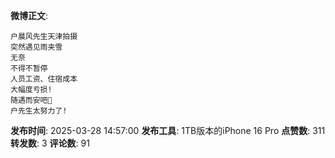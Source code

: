 **微博正文**: 
```
户晨风先生天津拍摄
突然遇见雨夹雪
无奈
不得不暂停
人员工资、住宿成本
大幅度亏损!
随遇而安吧🙏
户先生太努力了!
```
**发布时间**: 2025-03-28 14:57:00
**发布工具**: 1TB版本的iPhone 16 Pro
**点赞数**: 311
**转发数**: 3
**评论数**: 91
